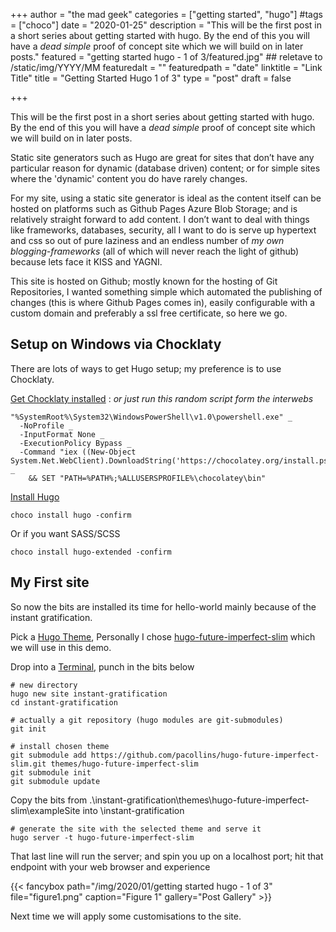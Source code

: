 +++
author = "the mad geek"
categories = ["getting started", "hugo"]
#tags = ["choco"]
date = "2020-01-25"
description = "This will be the first post in a short series about getting started with hugo. By the end of this you will have a _dead simple_ proof of concept site which we will build on in later posts." 
featured = "getting started hugo - 1 of 3/featured.jpg" ## reletave to /static/img/YYYY/MM
featuredalt = ""
featuredpath = "date"
linktitle = "Link Title"
title = "Getting Started Hugo 1 of 3"
type = "post"
draft = false

+++

This will be the first post in a short series about getting started with hugo. By the end of this you will have a _dead simple_ proof of concept site which we will build on in later posts.


Static site generators such as Hugo are great for sites that don’t have any particular reason for dynamic (database driven) content; or for simple sites where the 'dynamic' content you do have rarely changes.

For my site, using a static site generator is ideal as the content itself can be hosted on platforms such as Github Pages Azure Blob Storage; and is relatively straight forward to add content. I don’t want to deal with things like frameworks, databases, security, all I want to do is serve up hypertext and css so out of pure laziness and an endless number of *my own blogging-frameworks* (all of which will never reach the light of github) because lets face it KISS and YAGNI.

This site is hosted on Github; mostly known for the hosting of Git Repositories, I wanted something simple which automated the publishing of changes (this is where Github Pages comes in), easily configurable with a custom domain and preferably a ssl free certificate, so here we go.

## Setup on Windows via Chocklaty

There are lots of ways to get Hugo setup; my preference is to use Chocklaty.

[Get Chocklaty installed](https://chocolatey.org/install) : *or just run this random script form the interwebs*
  
```
"%SystemRoot%\System32\WindowsPowerShell\v1.0\powershell.exe" _ 
  -NoProfile _
  -InputFormat None _ 
  -ExecutionPolicy Bypass _ 
  -Command "iex ((New-Object System.Net.WebClient).DownloadString('https://chocolatey.org/install.ps1'))" _
    && SET "PATH=%PATH%;%ALLUSERSPROFILE%\chocolatey\bin"
```

[Install Hugo](https://gohugo.io/getting-started/installing/#chocolatey-windows)

```
choco install hugo -confirm
```
Or if you want SASS/SCSS
```
choco install hugo-extended -confirm
```

## My First site

So now the bits are installed its time for hello-world mainly because of the instant gratification.

Pick a [Hugo Theme](https://themes.gohugo.io/), Personally I chose [hugo-future-imperfect-slim](https://github.com/pacollins/hugo-future-imperfect-slim) which we will use in this demo.

Drop into a [Terminal](https://github.com/Microsoft/Terminal), punch in the bits below

```
# new directory
hugo new site instant-gratification
cd instant-gratification

# actually a git repository (hugo modules are git-submodules)
git init

# install chosen theme
git submodule add https://github.com/pacollins/hugo-future-imperfect-slim.git themes/hugo-future-imperfect-slim
git submodule init
git submodule update
```

Copy the bits from .\instant-gratification\themes\hugo-future-imperfect-slim\exampleSite into \instant-gratification


```
# generate the site with the selected theme and serve it
hugo server -t hugo-future-imperfect-slim
```

That last line will run the server; and spin you up on a localhost port; hit that endpoint with your web browser and experience

{{< fancybox path="/img/2020/01/getting started hugo - 1 of 3" file="figure1.png" caption="Figure 1" gallery="Post Gallery" >}}

Next time we will apply some customisations to the site.
